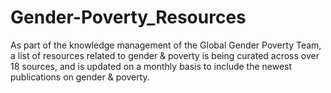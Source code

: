 # Gender-Poverty_Resources

As part of the knowledge management of the Global Gender Poverty Team, a list of resources related to gender & poverty is being curated across over 18 sources, and is updated on a monthly basis to include the newest publications on gender & poverty. 
